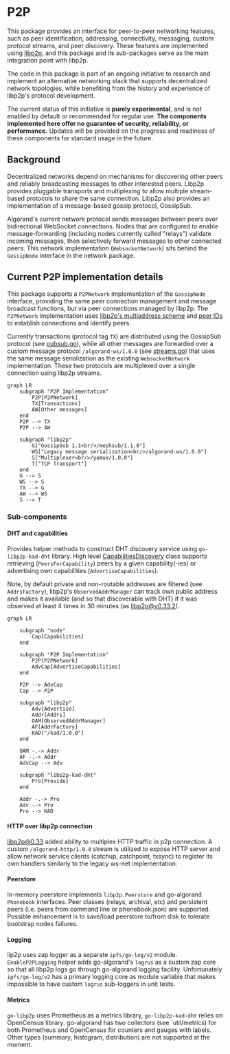 # P2P

This package provides an interface for peer-to-peer networking features, such
as peer identification, addressing, connectivity, messaging, custom protocol streams,
and peer discovery. These features are implemented using [libp2p](https://libp2p.io),
and this package and its sub-packages serve as the main integration point with libp2p.

The code in this package is part of an ongoing initiative to research and implement
an alternative networking stack that supports decentralized network topologies, while
benefiting from the history and experience of libp2p's protocol development.

The current status of this initiative is **purely experimental**, and is not enabled by default
or recommended for regular use. **The components implemented here offer no
guarantee of security, reliability, or performance.** Updates will be provided on the
progress and readiness of these components for standard usage in the future.

## Background

Decentralized networks depend on mechanisms for discovering other peers and reliably
broadcasting messages to other interested peers. Libp2p provides pluggable transports
and multiplexing to allow multiple stream-based protocols to share the same connection.
Libp2p also provides an implementation of a message-based gossip protocol, GossipSub.

Algorand's current network protocol sends messages between peers over bidirectional
WebSocket connections. Nodes that are configured to enable message-forwarding (including
nodes currently called "relays") validate incoming messages, then selectively forward
messages to other connected peers. This network implementation (`WebsocketNetwork`) sits
behind the `GossipNode` interface in the network package.

## Current P2P implementation details

This package supports a `P2PNetwork` implementation of the `GossipNode` interface,
providing the same peer connection management and message broadcast functions, but
via peer connections managed by libp2p. The `P2PNetwork` implementation uses
[libp2p's multiaddress scheme](https://docs.libp2p.io/concepts/fundamentals/addressing/)
and [peer IDs](https://docs.libp2p.io/concepts/fundamentals/peers/#peer-ids-in-multiaddrs)
to establish connections and identify peers.

Currently transactions (protocol tag `TX`) are distributed using the GossipSub protocol (see [pubsub.go](./pubsub.go)),
while all other messages are forwarded over a custom message protocol `/algorand-ws/1.0.0` (see [streams.go](./streams.go))
that uses the same message serialization as the existing  `WebsocketNetwork` implementation.
These two protocols are multiplexed over a single connection using libp2p streams.

```mermaid
graph LR
    subgraph "P2P Implementation"
        P2P[P2PNetwork]
        TX[Transactions]
        AW[Other messages]
    end
    P2P --> TX
    P2P --> AW

    subgraph "libp2p"
        G["GossipSub 1.1<br/>/meshsub/1.1.0"]
        WS["Legacy message serialization<br/>/algorand-ws/1.0.0"]
        S["Multiplexer<br/>/yamux/1.0.0"]
        T["TCP Transport"]
    end
    G --> S
    WS --> S
    TX --> G
    AW --> WS
    S --> T
```

### Sub-components

#### DHT and capabilities

Provides helper methods to construct DHT discovery service using `go-libp2p-kad-dht` library.
High level [CapabilitiesDiscovery](./capabilities.go) class supports retrieving (`PeersForCapability`)
peers by a given capability(-ies) or advertising own capabilities (`AdvertiseCapabilities`).

Note, by default private and non-routable addresses are filtered (see `AddrsFactory`),
libp2p's `ObservedAddrManager` can track own public address and makes it available
(and so that discoverable with DHT) if it was observed at least 4 times in 30 minutes (as libp2p@v0.33.2).

```mermaid
graph LR

    subgraph "node"
        Cap[Capabilities]
    end

    subgraph "P2P Implementation"
        P2P[P2PNetwork]
        AdvCap[AdvertiseCapabilities]
    end

    P2P --> AdvCap
    Cap --> P2P

    subgraph "libp2p"
        Adv[Advertise]
        Addr[Addrs]
        OAM[ObservedAddrManager]
        AF[AddrFactory]
        KAD["/kad/1.0.0"]
    end

    OAM -.-> Addr
    AF -.-> Addr
    AdvCap --> Adv

    subgraph "libp2p-kad-dht"
        Pro[Provide]
    end

    Addr -.-> Pro
    Adv --> Pro
    Pro --> KAD
```

#### HTTP over libp2p connection

libp2p@0.33 added ability to multiplex HTTP traffic in p2p connection.
A custom `/algorand-http/1.0.0` stream is utilized to expose HTTP server and allow
network service clients (catchup, catchpoint, txsync) to register its own handlers
similarly to the legacy ws-net implementation.

#### Peerstore

In-memory peerstore implements `libp2p.Peerstore` and go-algorand `Phonebook` interfaces.
Peer classes (relays, archival, etc) and persistent peers (i.e. peers from command line or phonebook.json)
are supported. Possible enhancement is to save/load peerstore to/from disk to tolerate bootstrap nodes failures.

#### Logging

lip2p uses zap logger as a separate `ipfs/go-log/v2` module. `EnableP2PLogging` helper adds
go-algorand's `logrus` as a custom zap core so that all libp2p logs go through go-algorand logging facility.
Unfortunately `ipfs/go-log/v2` has a primary logging core as module variable that makes impossible
to have custom `logrus` sub-loggers in unit tests.

#### Metrics

`go-libp2p` uses Prometheus as a metrics library, `go-libp2p-kad-dht` relies on OpenCensus library.
go-algorand has two collectors (see `util/metrics) for both Prometheus and OpenCensus for
counters and gauges with labels. Other types (summary, histogram, distribution) are not supported at the moment.